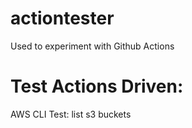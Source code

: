 # actiontester
Used to experiment with Github Actions

# Test Actions Driven:

AWS CLI Test: list s3 buckets
